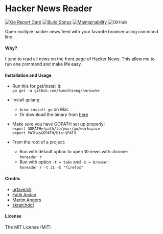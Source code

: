 # Hacker News Reader

[![Go Report Card](https://goreportcard.com/badge/github.com/Bunchhieng/hnreader)](https://goreportcard.com/report/github.com/Bunchhieng/hnreader) [![Build Status](https://travis-ci.org/Bunchhieng/hnreader.svg?branch=master)](https://travis-ci.org/Bunchhieng/hnreader)
[![Maintainability](https://api.codeclimate.com/v1/badges/ba5c7736f364c04b562c/maintainability)](https://codeclimate.com/github/Bunchhieng/hnreader/maintainability)
![GitHub](https://img.shields.io/github/license/mashape/apistatus.svg)

Open multiple hacker news feed with your favorite browser using command line.

#### Why?

I tend to read all news on the front page of Hacker News. This allow me to run one command and make life easy.

#### Installation and Usage

- Run this for get/install it:  
  `go get -u github.com/Bunchhieng/hnreader`

- Install golang:
  - `brew install go` on Mac
  - Or download the binary from [here](https://golang.org/dl/)
- Make sure you have GOPATH set up properly:  
  `export GOPATH=/path/to/your/go/workspace`  
  `export PATH=$GOPATH/bin:$PATH`

- From the root of a project:
  - Run with default option to open 10 news with chrome:  
     `hnreader r`
  - Run with option `-t = tabs` and `-b = browser`:  
     `hnreader r -t 31 -b "firefox"`

#### Credits

- [urfave/cli](https://github.com/urfave/cli)
- [Fatih Arslan](https://github.com/fatih/color)
- [Martin Angers](https://github.com/PuerkitoBio/goquery)
- [skratchdot](https://github.com/skratchdot/open-golang)

#### License

The MIT License (MIT)
